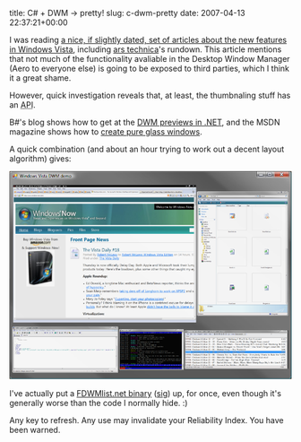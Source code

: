title: C# + DWM -> pretty!
slug: c-dwm-pretty
date: 2007-04-13 22:37:21+00:00

I was reading <a href="http://blogs.msdn.com/iliast/default.aspx">a nice, if slightly dated, set of articles about the new features in Windows Vista</a>, including <a href="http://arstechnica.com/reviews/os/pretty-vista.ars/">ars technica</a>'s rundown. This article mentions that not much of the functionality avaliable in the Desktop Window Manager (Aero to everyone else) is going to be exposed to third parties, which I think it a great shame.

However, quick investigation reveals that, at least, the thumbnaling stuff has an <abbr title="Application Programming Interface">API</abbr>.

B#'s blog shows how to get at the <a href="http://community.bartdesmet.net/blogs/bart/archive/2006/10/05/4495.aspx">DWM previews in .NET</a>, and the MSDN magazine shows how to <a href="http://msdn.microsoft.com/msdnmag/issues/07/04/aero/default.aspx">create pure glass windows</a>.

A quick combination (and about an hour trying to work out a decent layout algorithm) gives:

<img src="/files/FDWMlist0.png"/>

I've actually put a <a href="http://faux.uwcs.co.uk/perm/FDWMlist0.exe">FDWMlist.net binary</a> (<a href="http://faux.uwcs.co.uk/perm/FDWMlist0.exe.asc">sig</a>) up, for once, even though it's generally worse than the code I normally hide. :)

Any key to refresh. Any use may invalidate your Reliability Index. You have been warned.
